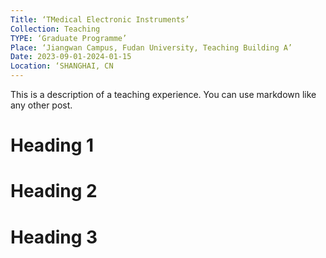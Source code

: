 ```yaml
---
Title: ‘TMedical Electronic Instruments’
Collection: Teaching
TYPE: ‘Graduate Programme’
Place: ‘Jiangwan Campus, Fudan University, Teaching Building A’
Date: 2023-09-01-2024-01-15
Location: ‘SHANGHAI, CN 
---
```


This is a description of a teaching experience. You can use markdown like any other post.

Heading 1
======

Heading 2
======

Heading 3
======
